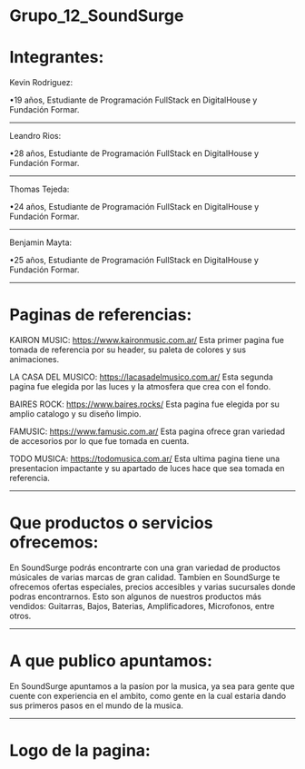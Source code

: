# Grupo_12_SoundSurge

# Integrantes:

Kevin Rodriguez:

•19 años, Estudiante de Programación FullStack en DigitalHouse y Fundación Formar.
________________________________________________________________________________

Leandro Rios:

•28 años, Estudiante de Programación FullStack en DigitalHouse y Fundación Formar.
________________________________________________________________________________

Thomas Tejeda:

•24 años, Estudiante de Programación FullStack en DigitalHouse y Fundación Formar.
________________________________________________________________________________

Benjamin Mayta:

•25 años, Estudiante de Programación FullStack en DigitalHouse y Fundación Formar.
________________________________________________________________________________

# Paginas de referencias:

KAIRON MUSIC:
https://www.kaironmusic.com.ar/
Esta primer pagina fue tomada de referencia por su header, su paleta de colores y sus animaciones.

LA CASA DEL MUSICO:
https://lacasadelmusico.com.ar/
Esta segunda pagina fue elegida por las luces y la atmosfera que crea con el fondo.

BAIRES ROCK:
https://www.baires.rocks/
Esta pagina fue elegida por su amplio catalogo y su diseño limpio.

FAMUSIC:
https://www.famusic.com.ar/
Esta pagina ofrece gran variedad de accesorios por lo que fue tomada en cuenta.

TODO MUSICA:
https://todomusica.com.ar/
Esta ultima pagina tiene una presentacion impactante y su apartado de luces hace que sea tomada en referencia.

________________________________________________________________________________

# Que productos o servicios ofrecemos:

En SoundSurge podrás encontrarte con una gran variedad de productos músicales de varias marcas de gran calidad.
Tambíen en SoundSurge te ofrecemos ofertas especiales, precios accesibles y varias sucursales donde podras encontrarnos.
Esto son algunos de nuestros productos más vendidos:
Guitarras, Bajos, Baterias, Amplificadores, Microfonos, entre otros.

________________________________________________________________________________

# A que publico apuntamos:

En SoundSurge apuntamos a la pasíon por la musica, ya sea para gente que cuente con experiencia en el ambito, como gente en la cual estaria dando sus primeros pasos en el mundo de la musica.

________________________________________________________________________________

# Logo de la pagina:


